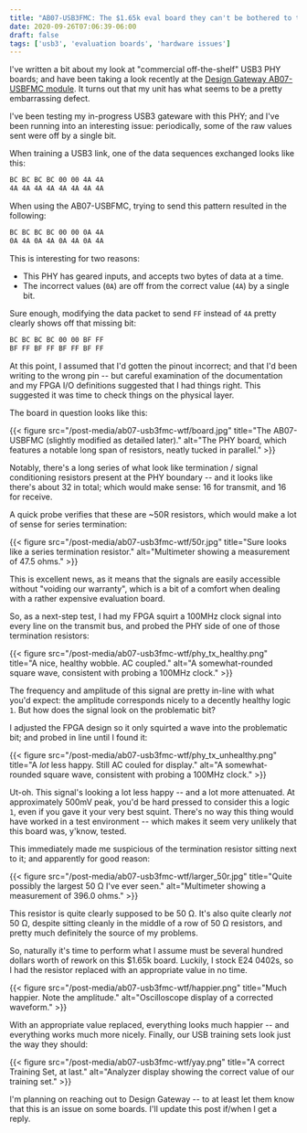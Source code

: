```yaml
---
title: "AB07-USB3FMC: The $1.65k eval board they can't be bothered to test"
date: 2020-09-26T07:06:39-06:00
draft: false
tags: ['usb3', 'evaluation boards', 'hardware issues']
---
```


I've written a bit about my look at "commercial off-the-shelf" USB3 PHY boards; and have been
taking a look recently at the [Design Gateway AB07-USBFMC module](https://www.mouser.com/ProductDetail/Design-Gateway/AB07-USB3FMC?qs=5aG0NVq1C4wWGaHs8Oqcww%3D%3D). It turns out that my unit has what seems to be a pretty
embarrassing defect.

I've been testing my in-progress USB3 gateware with this PHY; and I've been running into an
interesting issue: periodically, some of the raw values sent were off by a single bit.

When training a USB3 link, one of the data sequences exchanged looks like this:

```sh
BC BC BC BC 00 00 4A 4A 
4A 4A 4A 4A 4A 4A 4A 4A 
```

When using the AB07-USBFMC, trying to send this pattern resulted in the following:

```sh
BC BC BC BC 00 00 0A 4A
0A 4A 0A 4A 0A 4A 0A 4A
```

This is interesting for two reasons:

  * This PHY has geared inputs, and accepts two bytes of data at a time.
  * The incorrect values (`0A`) are off from the correct value (`4A`) by a single bit.

Sure enough, modifying the data packet to send `FF` instead of `4A` pretty clearly shows off that missing bit:

```sh
BC BC BC BC 00 00 BF FF
BF FF BF FF BF FF BF FF
```

At this point, I assumed that I'd gotten the pinout incorrect; and that I'd been writing to the wrong pin --
but careful examination of the documentation and my FPGA I/O definitions suggested that I had things right.
This suggested it was time to check things on the physical layer.

The board in question looks like this:

{{< figure src="/post-media/ab07-usb3fmc-wtf/board.jpg" 
    title="The AB07-USBFMC (slightly modified as detailed later)."
    alt="The PHY board, which features a notable long span of resistors, neatly tucked in parallel." >}}

Notably, there's a long series of what look like termination / signal conditioning resistors present at
the PHY boundary -- and it looks like there's about 32 in total; which would make sense: 16 for transmit,
and 16 for receive.

A quick probe verifies that these are ~50R resistors, which would make a lot of sense for series termination:


{{< figure src="/post-media/ab07-usb3fmc-wtf/50r.jpg" 
    title="Sure looks like a series termination resistor."
    alt="Multimeter showing a measurement of 47.5 ohms." >}}


This is excellent news, as it means that the signals are easily accessible without "voiding our warranty",
which is a bit of a comfort when dealing with a rather expensive evaluation board.

So, as a next-step test, I had my FPGA squirt a 100MHz clock signal into every line on the transmit bus,
and probed the PHY side of one of those termination resistors:

{{< figure src="/post-media/ab07-usb3fmc-wtf/phy_tx_healthy.png" 
    title="A nice, healthy wobble. AC coupled."
    alt="A somewhat-rounded square wave, consistent with probing a 100MHz clock." >}}

The frequency and amplitude of this signal are pretty in-line with what you'd expect: the amplitude corresponds
nicely to a decently healthy logic `1`. But how does the signal look on the problematic bit?

I adjusted the FPGA design so it only squirted a wave into the problematic bit; and probed in line until I found it:

{{< figure src="/post-media/ab07-usb3fmc-wtf/phy_tx_unhealthy.png" 
    title="A *lot* less happy. Still AC couled for display."
    alt="A somewhat-rounded square wave, consistent with probing a 100MHz clock." >}}

Ut-oh. This signal's looking a lot less happy -- and a lot more attenuated. At approximately 500mV peak,
you'd be hard pressed to consider this a logic `1`, even if you gave it your very best squint. There's no way
this thing would have worked in a test environment -- which makes it seem very unlikely that this board was, y'know, 
tested.

This immediately made me suspicious of the termination resistor sitting next to it; and apparently for good reason:

{{< figure src="/post-media/ab07-usb3fmc-wtf/larger_50r.jpg" 
    title="Quite possibly the largest 50 Ω I've ever seen."
    alt="Multimeter showing a measurement of 396.0 ohms." >}}

This resistor is quite clearly supposed to be 50 Ω. It's also quite clearly *not* 50 Ω, despite sitting cleanly
in the middle of a row of 50 Ω resistors, and pretty much definitely the source of my problems.

So, naturally it's time to perform what I assume must be several hundred dollars worth of rework on this $1.65k board. 
Luckily, I stock E24 0402s, so I had the resistor replaced with an appropriate value in no time.

{{< figure src="/post-media/ab07-usb3fmc-wtf/happier.png" 
    title="Much happier. Note the amplitude."
    alt="Oscilloscope display of a corrected waveform." >}}

With an appropriate value replaced, everything looks much happier -- and everything works much more nicely.
Finally, our USB training sets look just the way they should:

{{< figure src="/post-media/ab07-usb3fmc-wtf/yay.png" 
    title="A correct Training Set, at last."
    alt="Analyzer display showing the correct value of our training set." >}}

I'm planning on reaching out to Design Gateway -- to at least let them know that this is an issue on some boards.
I'll update this post if/when I get a reply.
